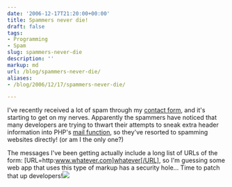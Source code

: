 ```yaml
---
date: '2006-12-17T21:20:00+00:00'
title: Spammers never die!
draft: false
tags:
- Programming
- Spam
slug: spammers-never-die
description: ''
markup: md
url: /blog/spammers-never-die/
aliases:
- /blog/2006/12/17/spammers-never-die/

---
```


I've recently received a lot of spam through my [contact form](http://bradmontgomery.net/show.php?page=contact), and it's starting to get on my nerves. Apparently the spammers have noticed that many developers are trying to thwart their attempts to sneak extra header information into PHP's [mail function](http://php.net/mail), so they've resorted to spamming websites directly! (or am I the only one?)  
  
The messages I've been getting actually include a long list of URLs of the form: [URL=http:www.whatever.com]whatever[/URL], so I'm guessing some web app that uses this type of markup has a security hole... Time to patch that up developers!![](https://blogger.googleusercontent.com/tracker/4123748873183487963-476539276586140598?l=bradmontgomery.blogspot.com)